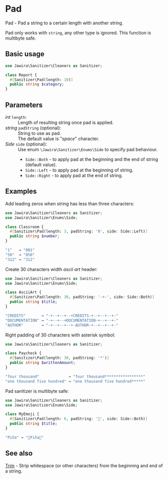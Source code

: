 # Pad

Pad - Pad a string to a certain length with another string.

Pad only works with `string`, any other type is ignored.
This function is multibyte safe.

## Basic usage

```php
use Jawira\Sanitizer\Cleaners as Sanitizer;

class Report {
  #[Sanitizer\Pad(length: 10)]
  public string $category;
}
```

## Parameters

<dl>
<dt><em>int</em> <code>length</code>:</dt>
<dd>Length of resulting string once pad is applied.</dd>
<dt><em>string</em> <code>padString</code> (optional):</dt>
<dd>
String to use as pad.<br>
The default value is "<em>space</em>" character.
</dd>
<dt><em>Side</em> <code>side</code> (optional):</dt>
<dd>
Use enum <code>\Jawira\Sanitizer\Enums\Side</code> to specify pad behaviour.<br>
<ul>
<li><code>Side::Both</code> - to apply pad at the beginning and the end of string (default value).</li>
<li><code>Side::Left</code> - to apply pad at the beginning of string.</li>
<li><code>Side::Right</code> - to apply pad at the end of string.</li>
</ul>
</dd>
</dl>

## Examples

Add leading zeros when string has less than three characters:

```php
use Jawira\Sanitizer\Cleaners as Sanitizer;
use Jawira\Sanitizer\Enums\Side;

class Classroom {
  #[Sanitizer\Pad(length: 3, padString: '0', side: Side::Left)]
  public string $number;
}
```

```php
"1"   → "001"
"50"  → "050"
"312" → "312"
```

Create 30 characters width _ascii art_ header:

```php
use Jawira\Sanitizer\Cleaners as Sanitizer;
use Jawira\Sanitizer\Enums\Side;

class AsciiArt {
  #[Sanitizer\Pad(length: 30, padString: '-+-', side: Side::Both)]
  public string $title;
}
```

```php
"CREDITS"       → "-+--+--+--+CREDITS-+--+--+--+-"
"DOCUMENTATION" → "-+--+--+DOCUMENTATION-+--+--+-"
"AUTHOR"        → "-+--+--+--+-AUTHOR-+--+--+--+-"
```

Right padding of 30 characters with asterisk symbol:

```php
use Jawira\Sanitizer\Cleaners as Sanitizer;

class Paycheck {
  #[Sanitizer\Pad(length: 30, padString: '*')]
  public string $writtenAmount;
}
```

```php
"four thousand"             → "four thousand*****************"
"one thousand five hundred" → "one thousand five hundred*****"
```

Pad sanitizer is multibyte safe:

```php
use Jawira\Sanitizer\Cleaners as Sanitizer;
use Jawira\Sanitizer\Enums\Side;

class MyEmoji {
  #[Sanitizer\Pad(length: 6, padString: '🍍', side: Side::Both)]
  public string $title;
}
```

```php
"Piña" → "🍍Piña🍍"
```

## See also

[Trim](Trim.md) - Strip whitespace (or other characters) from the beginning and
end of a string.
